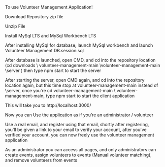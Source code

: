 To use Volunteer Management Application!


Download Repository zip file


Unzip File


Install MySql LTS and MySql Workbench LTS


After installing MySql for database, launch MySql workbench and launch Volunteer Management DB.session.sql


After database is launched, open CMD, and cd into the repository location (cd downloads \ volunteer-management-main \volunteer-management-main \server ) then type npm start to start the server


After starting the server, open CMD again, and cd into the repository location again, but this time stop at volunteer-management-main instead of \server, once you're cd volunteer-management-main \ volunteer-management-main, type npm start to start the client application


This will take you to http://localhost:3000/


Now you can Use the application as if you're an administrator / volunteer


Use a real email, and register using that email, shortly after registering, you'll be given a link to your email to verify your account, after you've verified your account, you can now freely use the volunteer management application

As an administrator you can access all pages, and only administrators can create events, assign volunteers to events (Manual volunteer matching), and remove volunteers from events
